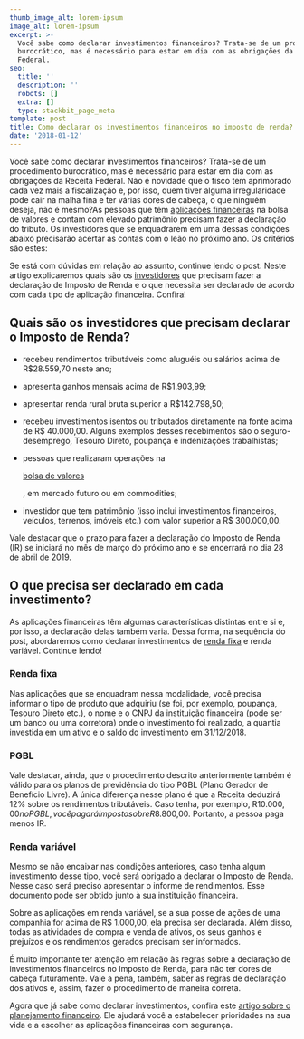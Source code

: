```yaml
---
thumb_image_alt: lorem-ipsum
image_alt: lorem-ipsum
excerpt: >-
  Você sabe como declarar investimentos financeiros? Trata-se de um procedimento
  burocrático, mas é necessário para estar em dia com as obrigações da Receita
  Federal. 
seo:
  title: ''
  description: ''
  robots: []
  extra: []
  type: stackbit_page_meta
template: post
title: Como declarar os investimentos financeiros no imposto de renda?
date: '2018-01-12'
---
```

Você sabe como declarar investimentos financeiros? Trata-se de um procedimento burocrático, mas é necessário para estar em dia com as obrigações da Receita Federal. Não é novidade que o fisco tem aprimorado cada vez mais a fiscalização e, por isso, quem tiver alguma irregularidade pode cair na malha fina e ter várias dores de cabeça, o que ninguém deseja, não é mesmo?As pessoas que têm [aplicações financeiras](https://blog.rico.com.vc/aplicacoes-financeiras-mais-rentaveis-2018) na bolsa de valores e contam com elevado patrimônio precisam fazer a declaração do tributo. Os investidores que se enquadrarem em uma dessas condições abaixo precisarão acertar as contas com o leão no próximo ano. Os critérios são estes:

Se está com dúvidas em relação ao assunto, continue lendo o post. Neste artigo explicaremos quais são os [investidores](https://saudemaisacao.com.br/blog/perfil-de-investidor-que-combina-com-voce/) que precisam fazer a declaração de Imposto de Renda e o que necessita ser declarado de acordo com cada tipo de aplicação financeira. Confira!

## **Quais são os investidores que precisam declarar o Imposto de Renda?**

*   recebeu rendimentos tributáveis como aluguéis ou salários acima de R$28.559,70 neste ano;

*   apresenta ganhos mensais acima de R$1.903,99;

*   apresentar renda rural bruta superior a R$142.798,50;

*   recebeu investimentos isentos ou tributados diretamente na fonte acima de R$ 40.000,00. Alguns exemplos desses recebimentos são o seguro-desemprego, Tesouro Direto, poupança e indenizações trabalhistas;

*   pessoas que realizaram operações na 

    [bolsa de valores](https://saudemaisacao.com.br/blog/como-aplicar-na-bolsa-de-valores-pela-primeira-vez/)

    , em mercado futuro ou em commodities;

*   investidor que tem patrimônio (isso inclui investimentos financeiros, veículos, terrenos, imóveis etc.) com valor superior a R$ 300.000,00.

Vale destacar que o prazo para fazer a declaração do Imposto de Renda (IR) se iniciará no mês de março do próximo ano e se encerrará no dia 28 de abril de 2019.

## **O que precisa ser declarado em cada investimento?**

As aplicações financeiras têm algumas características distintas entre si e, por isso, a declaração delas também varia. Dessa forma, na sequência do post, abordaremos como declarar investimentos de [renda fixa](https://saudemaisacao.com.br/blog/investimentos-de-renda-fixa/) e renda variável. Continue lendo!

### Renda fixa

Nas aplicações que se enquadram nessa modalidade, você precisa informar o tipo de produto que adquiriu (se foi, por exemplo, poupança, Tesouro Direto etc.), o nome e o CNPJ da instituição financeira (pode ser um banco ou uma corretora) onde o investimento foi realizado, a quantia investida em um ativo e o saldo do investimento em 31/12/2018.

### PGBL

Vale destacar, ainda, que o procedimento descrito anteriormente também é válido para os planos de previdência do tipo PGBL (Plano Gerador de Benefício Livre). A única diferença nesse plano é que a Receita deduzirá 12% sobre os rendimentos tributáveis. Caso tenha, por exemplo, R$10.000,00 no PGBL, você pagará imposto sobre R$8.800,00. Portanto, a pessoa paga menos IR.

### Renda variável

Mesmo se não encaixar nas condições anteriores, caso tenha algum investimento desse tipo, você será obrigado a declarar o Imposto de Renda. Nesse caso será preciso apresentar o informe de rendimentos. Esse documento pode ser obtido junto à sua instituição financeira.

Sobre as aplicações em renda variável, se a sua posse de ações de uma companhia for acima de R$ 1.000,00, ela precisa ser declarada. Além disso, todas as atividades de compra e venda de ativos, os seus ganhos e prejuízos e os rendimentos gerados precisam ser informados.

É muito importante ter atenção em relação às regras sobre a declaração de investimentos financeiros no Imposto de Renda, para não ter dores de cabeça futuramente. Vale a pena, também, saber as regras de declaração dos ativos e, assim, fazer o procedimento de maneira correta.

Agora que já sabe como declarar investimentos, confira este [artigo sobre o planejamento financeiro](https://saudemaisacao.com.br/blog/planejamento-financeiro-o-primeiro-passo/). Ele ajudará você a estabelecer prioridades na sua vida e a escolher as aplicações financeiras com segurança.
